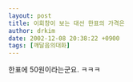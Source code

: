 ```yaml
---
layout: post
title: 이회창이 보는 대선 한표의 가격은
author: drkim
date: 2002-12-08 20:38:22 +0900
tags: [깨달음의대화]
---
```

한표에 50원이라는군요. ㅋㅋㅋ